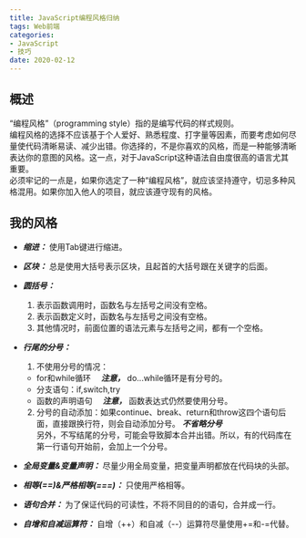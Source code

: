 ```yaml
---
title: JavaScript编程风格归纳
tags: Web前端
categories: 
- JavaScript
- 技巧
date: 2020-02-12
---
```


## 概述
“编程风格”（programming style）指的是编写代码的样式规则。<br/>编程风格的选择不应该基于个人爱好、熟悉程度、打字量等因素，而要考虑如何尽量使代码清晰易读、减少出错。你选择的，不是你喜欢的风格，而是一种能够清晰表达你的意图的风格。这一点，对于JavaScript这种语法自由度很高的语言尤其重要。<br/>必须牢记的一点是，如果你选定了一种“编程风格”，就应该坚持遵守，切忌多种风格混用。如果你加入他人的项目，就应该遵守现有的风格。

## 我的风格
* ***缩进：*** 使用Tab键进行缩进。<br/>
  
* ***区块：*** 总是使用大括号表示区块，且起首的大括号跟在关键字的后面。<br/>
  
* ***圆括号：*** 
  1. 表示函数调用时，函数名与左括号之间没有空格。
  2. 表示函数定义时，函数名与左括号之间没有空格。
  3. 其他情况时，前面位置的语法元素与左括号之间，都有一个空格。<br/>
   
* ***行尾的分号：*** 
  1. 不使用分号的情况：
    * for和while循环&emsp; ***注意，*** do...while循环是有分号的。
    * 分支语句：if,switch,try
    * 函数的声明语句&emsp; ***注意，*** 函数表达式仍然要使用分号。
  2. 分号的自动添加：如果continue、break、return和throw这四个语句后面，直接跟换行符，则会自动添加分号。 ***不省略分号*** <br/>另外，不写结尾的分号，可能会导致脚本合并出错。所以，有的代码库在第一行语句开始前，会加上一个分号。<br/>
   
* ***全局变量&变量声明：*** 尽量少用全局变量，把变量声明都放在代码块的头部。<br/>
  
* ***相等(==)&严格相等(===)：*** 只使用严格相等。<br/>

* ***语句合并：*** 为了保证代码的可读性，不将不同目的的语句，合并成一行。<br/>

* ***自增和自减运算符：*** 自增（++）和自减（--）运算符尽量使用+=和-=代替。<br/>